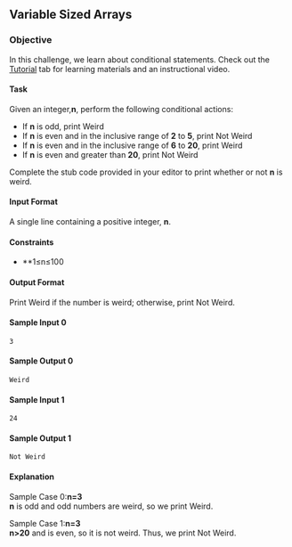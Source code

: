 ## Variable Sized Arrays
### Objective
In this challenge, we learn about conditional statements. Check out the [Tutorial](https://www.hackerrank.com/challenges/30-conditional-statements/tutorial) tab for learning materials and an instructional video.

#### Task
Given an integer,**n**, perform the following conditional actions:

* If **n** is odd, print Weird
* If **n** is even and in the inclusive range of **2** to **5**, print Not Weird
* If **n** is even and in the inclusive range of **6** to **20**, print Weird
* If **n** is even and greater than **20**, print Not Weird<br />

Complete the stub code provided in your editor to print whether or not **n** is weird.

#### Input Format

A single line containing a positive integer, **n**.
#### Constraints
* **1≤n≤100
#### Output Format

Print Weird if the number is weird; otherwise, print Not Weird.
#### Sample Input 0

    3
#### Sample Output 0

    Weird
#### Sample Input 1

    24
#### Sample Output 1

    Not Weird
#### Explanation

Sample Case 0:**n=3**<br/>
**n** is odd and odd numbers are weird, so we print Weird.

Sample Case 1:**n=3** <br/>
**n>20** and  is even, so it is not weird. Thus, we print Not Weird.
